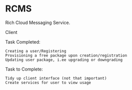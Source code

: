 RCMS
====

Rich Cloud Messaging Service.

Client

Task Completed:
	
	Creating a user/Registering
	Provisioning a free package upon creation/registration
	Updating user package, i.ee upgrading or downgrading

Task to Complete:

	Tidy up client interface (not that important)
	Create services for user to view usage

